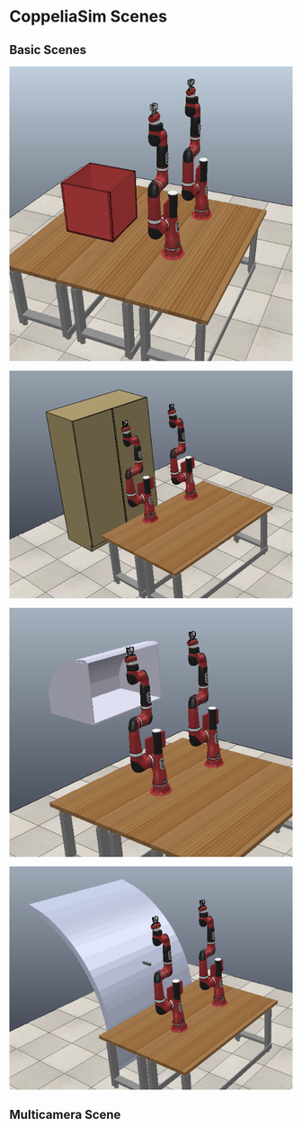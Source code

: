 # CoppeliaSim Scenes

## Basic Scenes
![Dual robot setup with a box.](images/box.png)

![Dual robot setup with a shelf.](images/shelf.png)

![Dual robot setup with an overhead bin.](images/overhead_bin.png)

![Dual robot setup behind airplane body partition.](images/airplane_body.png)


## Multicamera Scene

![]()